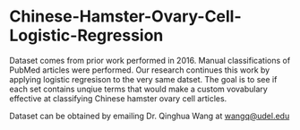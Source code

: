 # Chinese-Hamster-Ovary-Cell-Logistic-Regression

Dataset comes from prior work performed in 2016. Manual classifications of PubMed articles were performed. Our research continues this work by applying logistic regresison to the very same datset. The goal is to see if each set contains unqiue terms that would make a custom vovabulary effective at classifying Chinese hamster ovary cell articles. 

Dataset can be obtained by emailing Dr. Qinghua Wang at wangq@udel.edu
